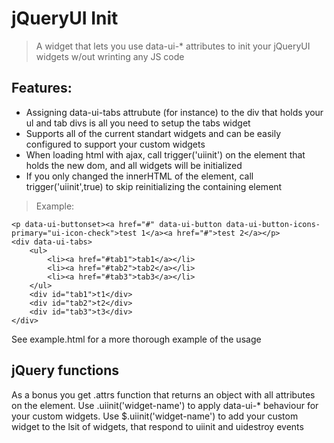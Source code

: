 jQueryUI Init
==================
> A widget that lets you use data-ui-* attributes to init your jQueryUI widgets w/out wrinting any JS code

Features:
---------
* Assigning data-ui-tabs attrubute (for instance) to the div that holds your ul and tab divs is all you need to setup the tabs widget
* Supports all of the current standart widgets and can be easily configured to support your custom widgets
* When loading html with ajax, call trigger('uiinit') on the element that holds the new dom, and all widgets will be initialized
 * If you only changed the innerHTML of the element, call trigger('uiinit',true) to skip reinitializing the containing element

> Example: 

	<p data-ui-buttonset><a href="#" data-ui-button data-ui-button-icons-primary="ui-icon-check">test 1</a><a href="#">test 2</a></p>
	<div data-ui-tabs>
		<ul>
			<li><a href="#tab1">tab1</a></li>
			<li><a href="#tab2">tab2</a></li>
			<li><a href="#tab3">tab3</a></li>
		</ul>
		<div id="tab1">t1</div>
		<div id="tab2">t2</div>
		<div id="tab3">t3</div>
	</div>

See example.html for a more thorough example of the usage

jQuery functions
----------------
As a bonus you get .attrs function that returns an object with all attributes on the element. Use .uiinit('widget-name') to apply data-ui-* behaviour for your custom widgets. Use $.uiinit('widget-name') to add your custom widget to the lsit of widgets, that respond to uiinit and uidestroy events
